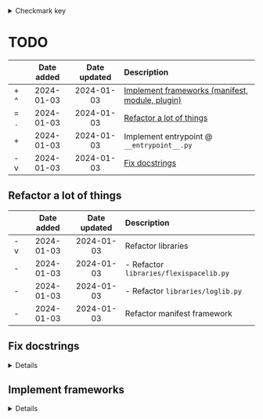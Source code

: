 <details><summary>Checkmark key</summary>
### Marks:
|   | Description
|:-:| :----------
|   | Not yet completed (generic)
| x | Completed and implemented, but still relevant to the list
| + | In development (partially implemented)
| = | Development not yet started but is planned for the near future
| - | Not planned for the near future
| ~ | Partially implemented, but not planned to be worked on in the near future

### Modifiers:
|   | Description
|:-:| :----------
| % | Difficult or confusing
| . | Lowest priority
| v | Low priority
| ^ | High priority
| ! | Highest priority

Note: priorities are relative to elements in the surrounding "container":
 - if a parent is "^", then all its children are as well
 - if a parent is "^" and a child is "v", then the child is considered roughly the same priority as the elements surrounding the parent
 - if a parent is unmodified and a child is "^", then the child is considered "^" compared to the elements surrounding the parent
Note: completed elements should have no modifiers
</details>

# TODO
|   | Date added | Date updated | Description
|:-:| :--------: | :----------: | :----------
|+ ^| 2024-01-03 |  2024-01-03  | [Implement frameworks (manifest, module, plugin)](#implement-frameworks)
|= .| 2024-01-03 |  2024-01-03  | [Refactor a lot of things](#refactor-a-lot-of-things)
| + | 2024-01-03 |  2024-01-03  | Implement entrypoint @ `__entrypoint__.py`
|- v| 2024-01-03 |  2024-01-03  | [Fix docstrings](#fixup-docstrings)

## Refactor a lot of things
|   | Date added | Date updated | Description
|:-:| :--------: | :----------: | :----------
|- v| 2024-01-03 |  2024-01-03  | Refactor libraries
| - | 2024-01-03 |  2024-01-03  | - Refactor `libraries/flexispacelib.py`
| - | 2024-01-03 |  2024-01-03  | - Refactor `libraries/loglib.py`
| - | 2024-01-03 |  2024-01-03  | Refactor manifest framework
## Fix docstrings
<details>
|   | Date added | Date updated | Description
|:-:| :--------: | :----------: | :----------
| - | 2024-01-03 |  2024-01-03  | Check current module docstrings
|- ^| 2024-01-03 |  2024-01-03  | - Add missing module docstrings
| - | 2024-01-03 |  2024-01-03  | Check current class docstrings
| - | 2024-01-03 |  2024-01-03  | - Add missing class docstrings
| - | 2024-01-03 |  2024-01-03  | Check current function docstrings
| - | 2024-01-03 |  2024-01-03  | - Add missing function docstrings
</details>

## Implement frameworks
<details>
|   | Date added | Date updated | Description
|:-:| :--------: | :----------: | :----------
| + | 2024-01-03 |  2024-01-03  | [Implement manifest framework](#implement-manifest-framework)
| = | 2024-01-03 |  2024-01-03  | [Implement module framework](#implement-module-framework)
| = | 2024-01-03 |  2024-01-03  | [Implement plugin framework](#implement-plugin-framework)

### Implement manifest framework
<details>
|   | Date added | Date updated | Description
|:-:| :--------: | :----------: | :----------
|+ ^| 2024-01-03 |  2024-01-03  | Implement installation
| + | 2024-01-03 |  2024-01-03  | - Implement content diffs
|+ v| 2024-01-03 |  2024-01-03  | Implement store
| x | 2024-01-03 |  2024-01-03  | - Implement base store features (file discovery and manifest download by id)
|- .| 2024-01-03 |  2024-01-03  | Traditional post-implementation major rethink / refactor
| x | 2024-01-03 |  2024-01-03  | Implement basic structure and formats
| x | 2024-01-03 |  2024-01-03  | Implement signing
| x | 2024-01-03 |  2024-01-03  | - Implement key remap cascades
| x | 2024-01-03 |  2024-01-03  | Implement generation
| x | 2024-01-03 |  2024-01-03  | Implement manifest self-updating
| x | 2024-01-03 |  2024-01-03  | Implement manifest uninstallation
</details>

### Implement module framework
<details>
|   | Date added | Date updated | Description
|:-:| :--------: | :----------: | :----------
| ^ | 2024-01-03 |  2024-01-03  | Implement basic module features
|   | 2024-01-03 |  2024-01-03  | Implement relationships
|   | 2024-01-03 |  2024-01-03  | - Implement `before` and `after`
|   | 2024-01-03 |  2024-01-03  | - Implement `depends`
| v | 2024-01-03 |  2024-01-03  | Implement module store
</details>

### Implement plugin framework
<details>
|   | Date added | Date updated | Description
|:-:| :--------: | :----------: | :----------
| ^ | 2024-01-03 |  2024-01-03  | Implement basic plugin features
|   | 2024-01-03 |  2024-01-03  | Implement relationships
|   | 2024-01-03 |  2024-01-03  | - Implement `before` and `after`
|   | 2024-01-03 |  2024-01-03  | - Implement `depends`
| v | 2024-01-03 |  2024-01-03  | Implement plugin store
</details>

</details>